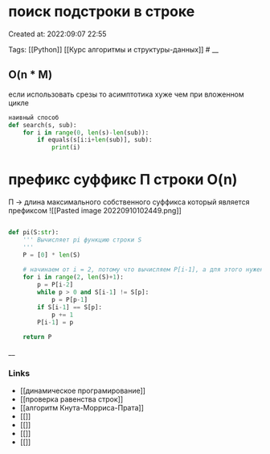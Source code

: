 # поиск подстроки в строке

Created at: 2022:09:07 22:55

Tags: [[Python]] [[Курс алгоритмы и структуры-данных]]    #
__ 

## O(n * M)
если использовать срезы то асимптотика хуже чем при вложенном цикле

``` python 
наивный способ
def search(s, sub):
    for i in range(0, len(s)-len(sub)):
        if equals(s[i:i+len(sub)], sub):
            print(i)

```

# префикс суффикс П строки O(n)
П -> длина максимального собственного суффикса который является префиксом
![[Pasted image 20220910102449.png]]
``` python 

def pi(S:str):
    ''' Вычисляет pi функцию строки S
    '''
    P = [0] * len(S)
    
    # начинаем от i = 2, потому что вычисляем P[i-1], а для этого нужен P[i-2]
    for i in range(2, len(S)+1):
        p = P[i-2]
        while p > 0 and S[i-1] != S[p]:
            p = P[p-1]
        if S[i-1] == S[p]:
            p += 1
        P[i-1] = p
    
    return P
```

__

### Links

- [[динамическое програмирование]]
- [[проверка равенства строк]]
- [[алгоритм Кнута-Морриса-Прата]]
- [[]]
- [[]]
- [[]]
- [[]]